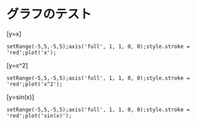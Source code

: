 # グラフのテスト

\[y=x\]
```svggraph
setRange(-5,5,-5,5);axis('full', 1, 1, 0, 0);style.stroke = 'red';plot('x');
```
\[y=x^2\]
```svggraph
setRange(-5,5,-5,5);axis('full', 1, 1, 0, 0);style.stroke = 'red';plot('x^2');
```
\[y=sin(x)\]
```svggraph
setRange(-5,5,-5,5);axis('full', 1, 1, 0, 0);style.stroke = 'red';plot('sin(x)');
```